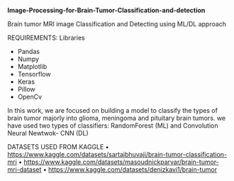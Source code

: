 **Image-Processing-for-Brain-Tumor-Classification-and-detection**

Brain tumor MRI image Classification and Detecting using ML/DL approach

REQUIREMENTS:
Libraries
- Pandas
- Numpy
- Matplotlib
- Tensorflow
- Keras
- Pillow
- OpenCv

In this work, we are focused on building a model to classify the types of brain tumor majorly into glioma, meningoma and pituitary brain tumors.
we have used two types of classifiers: RandomForest (ML) and Convolution Neural Newtwok- CNN (DL)

DATASETS USED FROM KAGGLE
•	https://www.kaggle.com/datasets/sartajbhuvaji/brain-tumor-classification-mri
•	https://www.kaggle.com/datasets/masoudnickparvar/brain-tumor-mri-dataset
•	https://www.kaggle.com/datasets/denizkavi1/brain-tumor


